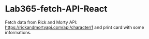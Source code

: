 # Lab365-fetch-API-React

Fetch data from Rick and Morty API: https://rickandmortyapi.com/api/character/1 and print card with some informations.
